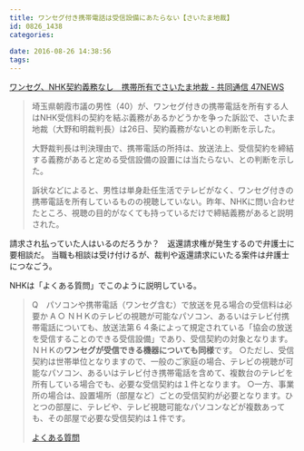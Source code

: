 ```yaml
---
title: ワンセグ付き携帯電話は受信設備にあたらない【さいたま地裁】
id: 0826_1438
categories:
   
date: 2016-08-26 14:38:56
tags:
---
```


[ワンセグ、NHK契約義務なし　携帯所有でさいたま地裁 - 共同通信 47NEWS](http://this.kiji.is/141760955274806775)
> 埼玉県朝霞市議の男性（40）が、ワンセグ付きの携帯電話を所有する人はNHK受信料の契約を結ぶ義務があるかどうかを争った訴訟で、さいたま地裁（大野和明裁判長）は26日、契約義務がないとの判断を示した。
> 
> 大野裁判長は判決理由で、携帯電話の所持は、放送法上、受信契約を締結する義務があると定める受信設備の設置には当たらない、との判断を示した。
> 
> 訴状などによると、男性は単身赴任生活でテレビがなく、ワンセグ付きの携帯電話を所有しているものの視聴していない。昨年、NHKに問い合わせたところ、視聴の目的がなくても持っているだけで締結義務があると説明された。

請求され払っていた人はいるのだろうか？　返還請求権が発生するので弁護士に要相談だ。
当職も相談は受け付けるが、裁判や返還請求にいたる案件は弁護士につなごう。

NHKは「よくある質問」でこのように説明している。
> Q　パソコンや携帯電話（ワンセグ含む）で放送を見る場合の受信料は必要か
> A
> ○ ＮＨＫのテレビの視聴が可能なパソコン、あるいはテレビ付携帯電話についても、放送法第６４条によって規定されている「協会の放送を受信することのできる受信設備」であり、受信契約の対象となります。ＮＨＫの**ワンセグが受信できる機器についても同様**です。
> ○ただし、受信契約は世帯単位となりますので、一般のご家庭の場合、テレビの視聴が可能なパソコン、あるいはテレビ付き携帯電話を含めて、複数台のテレビを所有している場合でも、必要な受信契約は１件となります。
> ○一方、事業所の場合は、設置場所（部屋など）ごとの受信契約が必要となります。ひとつの部屋に、テレビや、テレビ視聴可能なパソコンなどが複数あっても、その部屋で必要な受信契約は１件です。
> 
> [よくある質問](http://www.nhk.or.jp/faq-corner/03jushinryou/02/03-02-08.htm)